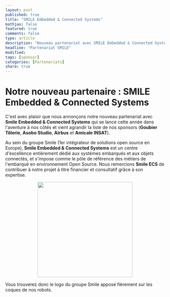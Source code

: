 ```yaml
---
layout: post
published: true
title: "SMILE Embedded & Connected Systems"
mathjax: false
featured: true
comments: false
type: article
description: "Nouveau partenariat avec SMILE Embedded & Connected Systems."
headline: "Partenariat SMILE"
modified:
tags: [sponsor]
categories: [Partenariats]
share: true
---
```


# Notre nouveau partenaire : SMILE Embedded & Connected Systems

C'est avec plaisir que nous annonçons notre nouveau partenariat avec **Smile Embedded & Connected Systems** qui se lance cette année dans l'aventure à nos côtés et vient agrandir la liste de nos sponsors (**Goubier Tôlerie**, **Asobo Studio**, **Airbus** et **Amicale INSAT**).

Au sein du groupe Smile (1er intégrateur de solutions open source en Europe), **Smile Embedded & Connected Systems** est un centre d'excellence entièrement dédié aux systèmes embarqués et aux objets connectés, et s'impose comme le pôle de référence des métiers de l'embarqué en environnement Open Source.
Nous remercions **Smile ECS** de contribuer à notre projet à titre financier et consultatif grâce à son expertise.

<div style="text-align: center"><a href="https://www.smile.eu/fr/groupe/qui-sommes-nous"><img src="http://clubrobotinsat.github.io/images/sponsors/smile.png" style="width: 300px;"/></a></div>

Vous trouverez donc le logo du groupe Smile apposé fièrement sur les coques de nos robots.

